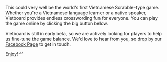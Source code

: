 This could very well be the world's first Vietnamese Scrabble-type game. Whether you're a Vietnamese language learner or a native speaker, Vietboard provides endless crosswording fun for everyone. You can play the game online by clicking the big button below.

Vietboard is still in early beta, so we are actively looking for players to help us fine-tune the game balance. We'd love to hear from you, so drop by our [Facebook Page](https://fb.me/vietboardplay) to get in touch.

Enjoy! ^^